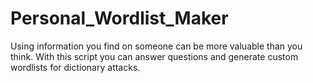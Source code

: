 # Personal_Wordlist_Maker
Using information you find on someone can be more valuable than you think. With this script you can answer questions and generate custom wordlists for dictionary attacks.
